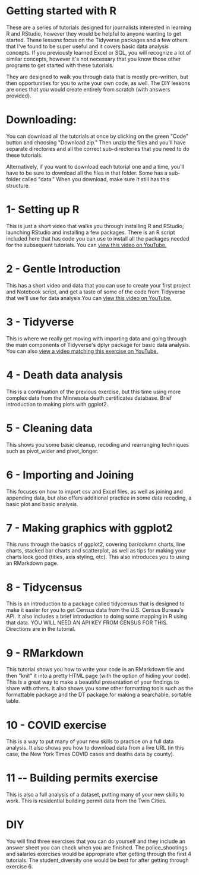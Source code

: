 # Getting started with R
These are a series of tutorials designed for journalists interested in learning R and RStudio, however they would be helpful to anyone wanting to get started. These lessons focus on the Tidyverse packages and a few others that I've found to be super useful and it covers basic data analysis concepts. If you previously learned Excel or SQL, you will recognize a lot of similar concepts, however it's not necessary that you know those other programs to get started with these tutorials.

They are designed to walk you through data that is mostly pre-written, but then opportunities for you to write your own code, as well. The DIY lessons are ones that you would create entirely from scratch (with answers provided). 


# Downloading:
You can download all the tutorials at once by clicking on the green "Code" button and choosing "Download zip."  Then unzip the files and you'll have separate directories and all the correct sub-directories that you need to do these tutorials. 

Alternatively, if you want to download each tutorial one and a time, you'll have to be sure to download all the files in that folder. Some has a sub-folder called "data." When you download, make sure it still has this structure.


# 1- Setting up R
This is just a short video that walks you through installing R and RStudio; launching RStudio and installing a few packages. There is an R script included here that has code you can use to install all the packages needed for the subsequent tutorials. You can  <a href="https://youtu.be/NPSletCwyGQ">view this video on YouTube.</a>

# 2 - Gentle Introduction
This has a short video and data that you can use to create your first project and Notebook script, and get a taste of some of the code from Tidyverse that we'll use for data analysis.You can <a href="https://youtu.be/5FlFTmXkWrQ">view this video on YouTube.</a>

# 3 - Tidyverse
This is where we really get moving with importing data and going through the main components of Tidyverse's dplyr package for basic data analysis. You can also <a href="https://youtu.be/tx7nEYGMb28">view a video matching this exercise on YouTube.</a>

# 4 - Death data analysis
This is a continuation of the previous exercise, but this time using more complex data from the Minnesota death certificates database. Brief introduction to making plots with ggplot2.

# 5 - Cleaning data
This shows you some basic cleanup, recoding and rearranging techniques such as pivot_wider and pivot_longer.

# 6 - Importing and Joining
This focuses on how to import csv and Excel files, as well as joining and appending data, but also offers additional practice in some data recoding, a basic plot and basic analysis.

# 7 - Making graphics with ggplot2
This runs through the basics of ggplot2, covering bar/column charts, line charts, stacked bar charts and scatterplot, as well as tips for making your charts look good (titles, axis styling, etc). This also introduces you to using an RMarkdown page.

# 8 - Tidycensus
This is an introduction to a package called tidycensus that is designed to make it easier for you to get Census data from the U.S. Census Bureau's API. It also includes a brief introduction to doing some mapping in R using that data.  YOU WILL NEED AN API KEY FROM CENSUS FOR THIS. Directions are in the tutorial.

# 9 - RMarkdown
This tutorial shows you how to write your code in an RMarkdown file and then "knit" it into a pretty HTML page (with the option of hiding your code). This is a great way to make a beautiful presentation of your findings to share with others. It also shows you some other formatting tools such as the formattable package and the DT package for making a searchable, sortable table.

# 10 - COVID exercise
This is a way to put many of your new skills to practice on a full data analysis. It also shows you how to download data from a live URL (in this case, the New York Times COVID cases and deaths data by county). 

# 11 -- Building permits exercise
This is also a full analysis of a dataset, putting many of your new skills to work. This is residential building permit data from the Twin Cities. 

# DIY
You will find three exercises that you can do yourself and they include an answer sheet you can check when you are finished. The police_shootings and salaries exercises would be appropriate after getting through the first 4 tutorials. The student_diversity one would be best for after getting through exercise 6.